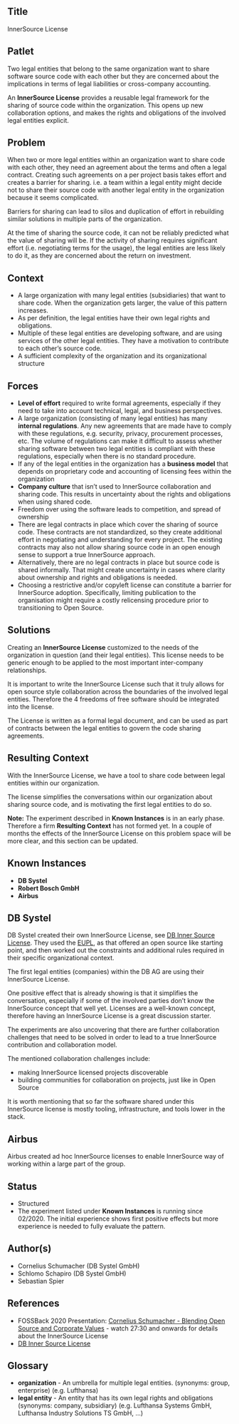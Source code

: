 ## Title

InnerSource License

## Patlet

Two legal entities that belong to the same organization want to share software source code with each other but they are concerned about the implications in terms of legal liabilities or cross-company accounting.

An **InnerSource License** provides a reusable legal framework for the sharing of source code within the organization. This opens up new collaboration options, and makes the rights and obligations of the involved legal entities explicit.

## Problem

When two or more legal entities within an organization want to share code with each other, they need an agreement about the terms and often a legal contract. Creating such agreements on a per project basis takes effort and creates a barrier for sharing. i.e. a team within a legal entity might decide not to share their source code with another legal entity in the organization because it seems complicated.

Barriers for sharing can lead to silos and duplication of effort in rebuilding similar solutions in multiple parts of the organization.

At the time of sharing the source code, it can not be reliably predicted what the value of sharing will be. If the activity of sharing requires significant effort (i.e. negotiating terms for the usage), the legal entities are less likely to do it, as they are concerned about the return on investment.

## Context

- A large organization with many legal entities (subsidiaries) that want to share code. When the organization gets larger, the value of this pattern increases.
- As per definition, the legal entities have their own legal rights and obligations.
- Multiple of these legal entities are developing software, and are using services of the other legal entities. They have a motivation to contribute to each other’s source code.
- A sufficient complexity of the organization and its organizational structure

## Forces

- **Level of effort** required to write formal agreements, especially if they need to take into account technical, legal, and business perspectives.
- A large organization (consisting of many legal entities) has many **internal regulations**. Any new agreements that are made have to comply with these regulations, e.g. security, privacy, procurement processes, etc. The volume of regulations can make it difficult to assess whether sharing software between two legal entities is compliant with these regulations, especially when there is no standard procedure.
- If any of the legal entities in the organization has a **business model** that depends on proprietary code and accounting of licensing fees within the organization
- **Company culture** that isn’t used to InnerSource collaboration and sharing code. This results in uncertainty about the rights and obligations when using shared code.
- Freedom over using the software leads to competition, and spread of ownership
- There are legal contracts in place which cover the sharing of source code. These contracts are not standardized, so they create additional effort in negotiating and understanding for every project. The existing contracts may also not allow sharing source code in an open enough sense to support a true InnerSource approach.
- Alternatively, there are no legal contracts in place but source code is shared informally. That might create uncertainty in cases where clarity about ownership and rights and obligations is needed.
- Choosing a restrictive and/or copyleft license can constitute a barrier for InnerSource adoption. Specifically, limiting publication to the organisation might require a costly relicensing procedure prior to transitioning to Open Source.

## Solutions

Creating an **InnerSource License** customized to the needs of the organization in question (and their legal entities). This license needs to be generic enough to be applied to the most important inter-company relationships.

It is important to write the InnerSource License such that it truly allows for open source style collaboration across the boundaries of the involved legal entities. Therefore the 4 freedoms of free software should be integrated into the license.

The License is written as a formal legal document, and can be used as part of contracts between the legal entities to govern the code sharing agreements.

## Resulting Context

With the InnerSource License, we have a tool to share code between legal entities within our organization.

The license simplifies the conversations within our organization about sharing source code, and is motivating the first legal entities to do so.

**Note:** The experiment described in **Known Instances** is in an early phase. Therefore a firm **Resulting Context** has not formed yet. In a couple of months the effects of the InnerSource License on this problem space will be more clear, and this section can be updated.

## Known Instances

- **DB Systel**
- **Robert Bosch GmbH**
- **Airbus**

## DB Systel

DB Systel created their own InnerSource License, see [DB Inner Source License][db-inner-source-license]. They used the [EUPL][eupl], as that offered an open source like starting point, and then worked out the constraints and additional rules required in their specific organizational context.

The first legal entities (companies) within the DB AG are using their InnerSource License.

One positive effect that is already showing is that it simplifies the conversation, especially if some of the involved parties don’t know the InnerSource concept that well yet. Licenses are a well-known concept, therefore having an InnerSource License is a great discussion starter.

The experiments are also uncovering that there are further collaboration challenges that need to be solved in order to lead to a true InnerSource contribution and collaboration model.

The mentioned collaboration challenges include:

- making InnerSource licensed projects discoverable
- building communities for collaboration on projects, just like in Open Source

It is worth mentioning that so far the software shared under this InnerSource license is mostly tooling, infrastructure, and tools lower in the stack.

## Airbus

Airbus created ad hoc InnerSource licenses to enable InnerSource way of working within a large part of the group.

## Status

* Structured
* The experiment listed under **Known Instances** is running since 02/2020. The initial experience shows first positive effects but more experience is needed to fully evaluate the pattern.

## Author(s)

- Cornelius Schumacher (DB Systel GmbH)
- Schlomo Schapiro (DB Systel GmbH)
- Sebastian Spier

## References

- FOSSBack 2020 Presentation: [Cornelius Schumacher - Blending Open Source and Corporate Values](https://youtu.be/hikC6U8X_Ec) - watch 27:30 and onwards for details about the InnerSource License
- [DB Inner Source License][db-inner-source-license]

## Glossary

- **organization** - An umbrella for multiple legal entities. (synonyms: group, enterprise) (e.g. Lufthansa)
- **legal entity** - An entity that has its own legal rights and obligations (synonyms: company, subsidiary) (e.g. Lufthansa Systems GmbH, Lufthansa Industry Solutions TS GmbH, ...)

[db-inner-source-license]: https://github.com/dbsystel/open-source-policies/blob/master/DB-Inner-Source-License.md
[eupl]: https://joinup.ec.europa.eu/collection/eupl/eupl-text-eupl-12
